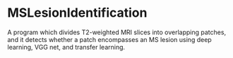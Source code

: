 # MSLesionIdentification

A program which divides T2-weighted MRI slices into overlapping patches, and it detects whether a patch encompasses an MS lesion using deep learning, VGG net, and transfer learning.
